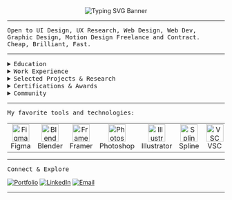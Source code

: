 <!-- Animated SVG Banner: UX + Data Science (Monospace Font) -->

<div align="center">
  <img src="https://readme-typing-svg.demolab.com?font=Fira+Mono&pause=1000&color=21B4F7&width=700&lines=[(UX)+%2B+(Data+Science)]+%3D+[Remarkable+Products];" alt="Typing SVG Banner" />
</div>

---

<tt>Open to UI Design, UX Research, Web Design, Web Dev, Graphic Design, Motion Design Freelance and Contract. Cheap, Brilliant, Fast.</tt>

---

<details>
<summary><tt>Education</tt></summary>
<tt>
<ul>
<li>MIT Institute of Design, Pune (B.Des in User Experience Design, 2023–2027)</li>
<li>IIT Madras (B.S in Data Science & Applications, 2024–2028) (Parallel Degree)</li>
<li>Polygon School Of Design · THiNC Institute · CBSE (PCMB)</li>
</ul>
</tt>
</details>

<details>
<summary><tt>Work Experience</tt></summary>
<tt>
<ul>
<li>Perplexity – Strategic Growth Partner (2025–Present)</li>
<li>Wilson Wings – Founding UX Researcher (2025)</li>
<li>XIRCLS – B2B UX Design Intern (2024)</li>
<li>GreenBhumi – Co-head of Design (2024)</li>
<li>Design Tutor – Interaction, Motion, Graphics, Video (2024)</li>
<li>Entity Design Studio – Contractor (2020–2023)</li>
</ul>
</tt>
</details>

<details>
<summary><tt>Selected Projects & Research</tt></summary>
<tt>
<ul>
<li>Beyond the Turing Test: Authenticity of AI-generated qualitative data in HCI</li>
<li>ICoRD'25, FDE'24 IIT Conferences: AI/UX interplay, Full-Podium presentations</li>
<li>Logo Designs: ChemNotes, MathNotes, BioNotes, PhyNotes</li>
<li>Photography: Meatonz branding & product shoots</li>
</ul>
</tt>
</details>

<details>
<summary><tt>Certifications & Awards</tt></summary>
<tt>
<ul>
<li>3rd Place Product Design, Archcult (NIT Trichy)</li>
<li>Google UX Design (Foundations, Empathize, Wireframes)</li>
<li>Udemy: Blender3D & Substance Painter</li>
<li>Colorcode: Adobe Suite</li>
<li>EF SET: C2 Level English</li>
</ul>
</tt>
</details>

<details>
<summary><tt>Community</tt></summary>
<tt>
<ul>
<li>Google Maps Local Guide (150K+ views, 75+ contributions)</li>
<li>Quora Contributor: 200+ answers, 600K+ views</li>
</ul>
</tt>
</details>

---

<tt>My favorite tools and technologies:</tt>

<table>
  <tr>
    <td align="center"><img src="https://cdn.jsdelivr.net/gh/devicons/devicon/icons/figma/figma-original.svg" width="40" alt="Figma"/><br>Figma</td>
    <td align="center"><img src="https://cdn.jsdelivr.net/gh/devicons/devicon/icons/blender/blender-original.svg" width="40" alt="Blender"/><br>Blender</td>
    <td align="center"><img src="https://pbs.twimg.com/media/FuBpfeOaUAAOKsI.jpg" width="40" alt="Framer"/><br>Framer</td>
    <td align="center"><img src="https://upload.wikimedia.org/wikipedia/commons/thumb/a/af/Adobe_Photoshop_CC_icon.svg/500px-Adobe_Photoshop_CC_icon.svg.png" width="40" alt="Photoshop"/><br>Photoshop</td>
    <td align="center"><img src="https://upload.wikimedia.org/wikipedia/commons/thumb/f/fb/Adobe_Illustrator_CC_icon.svg/2101px-Adobe_Illustrator_CC_icon.svg.png" width="40" alt="Illustrator"/><br>Illustrator</td>
    <td align="center"><img src="https://spline.design/_next/image?url=%2F_next%2Fstatic%2Fmedia%2Fspline_logo.647803e0.png&w=128&q=75" width="40" alt="Spline"/><br>Spline</td>
    <td align="center"><img src="https://cdn.jsdelivr.net/gh/devicons/devicon/icons/vscode/vscode-original.svg" width="40" alt="VSC"/><br>VSC</td>
    <td align="center"><img src="https://cdn.jsdelivr.net/gh/devicons/devicon/icons/notion/notion-original.svg" width="40" alt="Notion"/><br>Notion</td>
    <td align="center"><img src="https://cdn.jsdelivr.net/gh/devicons/devicon/icons/html5/html5-original.svg" width="40" alt="HTML5"/><br>HTML5</td>
    <td align="center"><img src="https://cdn.jsdelivr.net/gh/devicons/devicon/icons/css3/css3-original.svg" width="40" alt="CSS3"/><br>CSS3</td>
    <td align="center"><img src="https://avatars.githubusercontent.com/u/21099005?s=280&v=4" width="40" alt="ProtoPie"/><br>ProtoPie</td>
    <td align="center"><img src="https://media.licdn.com/dms/image/v2/C4E0BAQFXRF_SIzwJaA/company-logo_200_200/company-logo_200_200/0/1673342998853/jittervideo_logo?e=2147483647&v=beta&t=JOj-iHN4FE-fVqFzPAeY4BOLoQHUnyMZRN1rXylH1dA" width="40" alt="Jitter"/><br>Jitter</td>
    <td align="center"><img src="https://cdn.jsdelivr.net/gh/devicons/devicon/icons/github/github-original.svg" width="40" alt="GitHub"/><br>GitHub</td>
    <td align="center"><img src="https://cdn.jsdelivr.net/gh/devicons/devicon/icons/javascript/javascript-original.svg" width="40" alt="JavaScript"/><br>JavaScript</td>
    <td align="center"><img src="https://cdn.jsdelivr.net/gh/devicons/devicon/icons/python/python-original.svg" width="40" alt="Python"/><br>Python</td>
    <td align="center"><img src="https://cdn.jsdelivr.net/gh/devicons/devicon/icons/androidstudio/androidstudio-original.svg" width="40" alt="AndroidIDE"/><br>AndroidIDE</td>
    <td align="center"><img src="https://cdn.jsdelivr.net/gh/devicons/devicon/icons/xcode/xcode-original.svg" width="40" alt="Xcode"/><br>Xcode</td>
    <td align="center"><img src="https://cdn.jsdelivr.net/gh/devicons/devicon/icons/swift/swift-original.svg" width="40" alt="Swift"/><br>Swift</td>
    <td align="center"><img src="https://cdn.jsdelivr.net/gh/devicons/devicon/icons/slack/slack-original.svg" width="40" alt="Slack"/><br>Slack</td>
  </tr>
</table>

---

<tt>Connect & Explore</tt>

[![Portfolio](https://img.shields.io/badge/Portfolio-be.net/navaneethsankar-purple?logo=behance&logoColor=white)](https://be.net/navaneethsankar)
[![LinkedIn](https://img.shields.io/badge/LinkedIn-Navaneeth%20Sankar%20K.P-blue?logo=linkedin)](https://linkedin.com/in/navaneeth-sankar-k-p)
[![Email](https://img.shields.io/badge/Email-nave.ethan1337%40gmail.com-red?logo=gmail)](mailto:nave.ethan1337@gmail.com)

---
